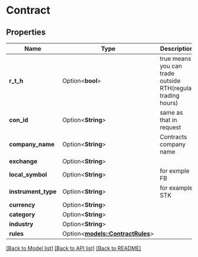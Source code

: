 # Contract

## Properties

Name | Type | Description | Notes
------------ | ------------- | ------------- | -------------
**r_t_h** | Option<**bool**> | true means you can trade outside RTH(regular trading hours) | [optional]
**con_id** | Option<**String**> | same as that in request | [optional]
**company_name** | Option<**String**> | Contracts company name | [optional]
**exchange** | Option<**String**> |  | [optional]
**local_symbol** | Option<**String**> | for exmple FB | [optional]
**instrument_type** | Option<**String**> | for example STK | [optional]
**currency** | Option<**String**> |  | [optional]
**category** | Option<**String**> |  | [optional]
**industry** | Option<**String**> |  | [optional]
**rules** | Option<[**models::ContractRules**](contract_rules.md)> |  | [optional]

[[Back to Model list]](../README.md#documentation-for-models) [[Back to API list]](../README.md#documentation-for-api-endpoints) [[Back to README]](../README.md)


